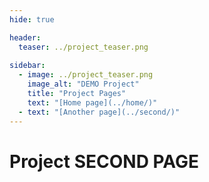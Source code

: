 ```yaml
---
hide: true

header:
  teaser: ../project_teaser.png
  
sidebar:
  - image: ../project_teaser.png
    image_alt: "DEMO Project"
    title: "Project Pages"
    text: "[Home page](../home/)"
  - text: "[Another page](../second/)"
---
```


# Project SECOND PAGE